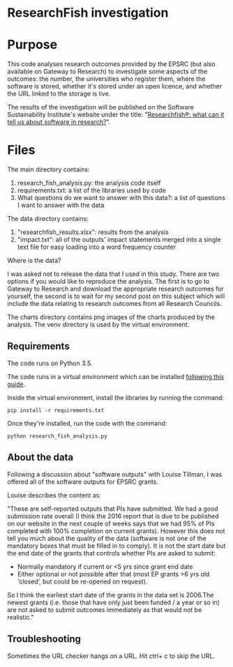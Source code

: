 # ResearchFish investigation

# Purpose

This code analyses research outcomes provided by the EPSRC (but also available on Gateway to Research) to investigate some aspects of the outcomes: the number, the universities who register them, where the software is stored, whether it's stored under an open licence, and whether the URL linked to the storage is live.

The results of the investigation will be published on the Software Sustainability Institute's website under the title: "[Researchfish®: what can it tell us about software in research?](https://www.software.ac.uk/blog/2017-01-18-researchfishr-what-can-it-tell-us-about-software-research)".

# Files

The main directory contains:

1. research_fish_analysis.py: the analysis code itself
1. requirements.txt: a list of the libraries used by code
1. What questions do we want to answer with this data?: a list of questions I want to answer with the data

The data directory contains:

1. "researchfish_results.xlsx": results from the analysis
1. "impact.txt": all of the outputs' impact statements merged into a single text file for easy loading into a word frequency counter

Where is the data?

I was asked not to release the data that I used in this study. There are two options if you would like to reproduce the analysis. The first is to go to Gateway to Research and download the appropriate research outcomes for yourself, the second is to wait for my second post on this subject which will include the data relating to research outcomes from all Research Councils.

The charts directory contains png images of the charts produced by the analysis.
The venv directory is used by the virtual environment.

## Requirements

The code runs on Python 3.5.

The code runs in a virtual environment which can be installed [following this guide](http://docs.python-guide.org/en/latest/dev/virtualenvs/).

Inside the virtual environment, install the libraries by running the command:

    pip install -r requirements.txt

Once they're installed, run the code with the command:

    python research_fish_analysis.py

## About the data

Following a discussion about "software outputs" with Louise Tillman, I was offered all of the software outputs for EPSRC grants.

Louise describes the content as:

"These are self-reported outputs that PIs have submitted. We had a good submission rate overall (I think the 2016 report that is due to be published on our website in the next couple of weeks  says that we had 95% of PIs completed with 100% completion on current grants). However this does not tell you much about the quality of the data (software is not one of the mandatory boxes that must be filled in to comply). It is not the start date but the end date of the grants that controls whether PIs are asked to submit:

* Normally mandatory if current or <5 yrs since grant end date
* Either optional or not possible after that (most EP grants >6 yrs old ‘closed’, but could be re-opened on request).

So I think the earliest start date of the grants in the data set is 2006.The newest grants (i.e. those that have only just been funded / a year or so in) are not asked to submit outcomes immediately as that would not be realistic."

## Troubleshooting

Sometimes the URL checker hangs on a URL. Hit ctrl+ c to skip the URL.
